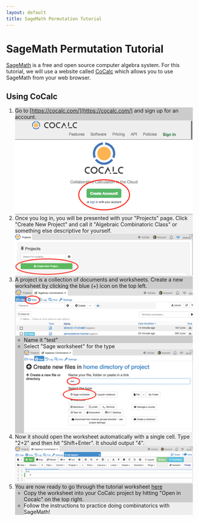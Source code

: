 ```yaml
---
layout: default
title: SageMath Permutation Tutorial
---
```

<style type="text/css">
    li { background: #EEEEEE; }
    li:nth-child(odd) { background: #CCCCCC; }
</style>

SageMath Permutation Tutorial
====

[SageMath](https://www.sagemath.org/) is a free and open source computer algebra system. For this tutorial, we will use a website called [CoCalc](https://cocalc.com/) which allows you to use SageMath from your web browser.

Using CoCalc
----

1. Go to [https://cocalc.com/](https://cocalc.com/) and sign up for an account.
![Create account button on CoCalc homepage](../img/cocalc-create-account-1.png)
1. Once you log in, you will be presented with your "Projects" page. Click "Create New Project" and call it "Algebraic Combinatoric Class" or something else descriptive for yourself.
![CoCalc Projects Page](../img/cocalc-projects-2.png)
1. A project is a collection of documents and worksheets. Create a new worksheet by clicking the blue (+) icon on the top left. 
    ![CoCalc Files Page](../img/cocalc-files-3.png)
    - Name it "test"
    - Select "Sage worksheet" for the type
    ![CoCalc New Worksheet](../img/cocalc-new-file-4.png)
1. Now it should open the worksheet automatically with a single cell. Type "2+2" and then hit "Shift+Enter". It should output "4". 
    ![CoCalc worksheet](../img/cocalc-worksheet-5.png)
1. You are now ready to go through the tutorial worksheet [here](https://cocalc.com/share/495b25fe-5784-4f66-94ea-ecb0da67fa42/permutations-tutorial.sagews?viewer=share)
    - Copy the worksheet into your CoCalc project by hitting "Open in Cocalc" on the top right.
    - Follow the instructions to practice doing combinatorics with SageMath!
